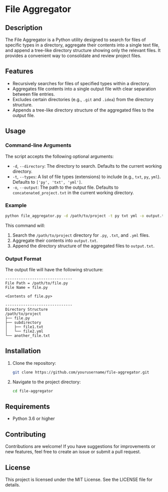 # File Aggregator

## Description
The File Aggregator is a Python utility designed to search for files of specific types in a directory, aggregate their contents into a single text file, and append a tree-like directory structure showing only the relevant files. It provides a convenient way to consolidate and review project files.

## Features
- Recursively searches for files of specified types within a directory.
- Aggregates file contents into a single output file with clear separation between file entries.
- Excludes certain directories (e.g., `.git` and `.idea`) from the directory structure.
- Appends a tree-like directory structure of the aggregated files to the output file.

## Usage

### Command-line Arguments

The script accepts the following optional arguments:

- `-d`, `--directory`: The directory to search. Defaults to the current working directory.
- `-t`, `--types`: A list of file types (extensions) to include (e.g., `txt`, `py`, `yml`). Defaults to `['py', 'txt', 'yml']`.
- `-o`, `--output`: The path to the output file. Defaults to `concatenated_project.txt` in the current working directory.

### Example
```bash
python file_aggregator.py -d /path/to/project -t py txt yml -o output.txt
```
This command will:
1. Search the `/path/to/project` directory for `.py`, `.txt`, and `.yml` files.
2. Aggregate their contents into `output.txt`.
3. Append the directory structure of the aggregated files to `output.txt`.

### Output Format

The output file will have the following structure:

```
------------------------------
File Path = /path/to/file.py
File Name = file.py

<Contents of file.py>

------------------------------
Directory Structure
/path/to/project
├── file.py
├── subdirectory
│   ├── file1.txt
│   └── file2.yml
└── another_file.txt
```

## Installation
1. Clone the repository:
   ```bash
   git clone https://github.com/yourusername/file-aggregator.git
   ```
2. Navigate to the project directory:
   ```bash
   cd file-aggregator
   ```

## Requirements
- Python 3.6 or higher

## Contributing
Contributions are welcome! If you have suggestions for improvements or new features, feel free to create an issue or submit a pull request.

## License
This project is licensed under the MIT License. See the LICENSE file for details.

